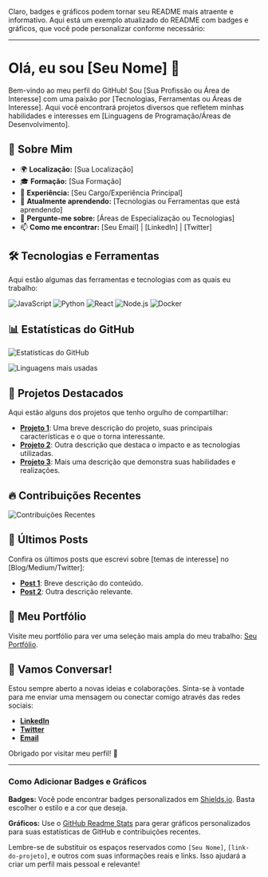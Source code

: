 Claro, badges e gráficos podem tornar seu README mais atraente e informativo. Aqui está um exemplo atualizado do README com badges e gráficos, que você pode personalizar conforme necessário:

---

# Olá, eu sou [Seu Nome] 👋

Bem-vindo ao meu perfil do GitHub! Sou [Sua Profissão ou Área de Interesse] com uma paixão por [Tecnologias, Ferramentas ou Áreas de Interesse]. Aqui você encontrará projetos diversos que refletem minhas habilidades e interesses em [Linguagens de Programação/Áreas de Desenvolvimento].

## 🚀 Sobre Mim

- 🌍 **Localização:** [Sua Localização]
- 🎓 **Formação:** [Sua Formação]
- 💼 **Experiência:** [Seu Cargo/Experiência Principal]
- 🌱 **Atualmente aprendendo:** [Tecnologias ou Ferramentas que está aprendendo]
- 💬 **Pergunte-me sobre:** [Áreas de Especialização ou Tecnologias]
- 📫 **Como me encontrar:** [Seu Email] | [LinkedIn] | [Twitter]

## 🛠️ Tecnologias e Ferramentas

Aqui estão algumas das ferramentas e tecnologias com as quais eu trabalho:

![JavaScript](https://img.shields.io/badge/-JavaScript-ffd700?style=flat&logo=javascript&logoColor=white)
![Python](https://img.shields.io/badge/-Python-3776AB?style=flat&logo=python&logoColor=white)
![React](https://img.shields.io/badge/-React-61DAFB?style=flat&logo=react&logoColor=black)
![Node.js](https://img.shields.io/badge/-Node.js-8CC84B?style=flat&logo=node.js&logoColor=white)
![Docker](https://img.shields.io/badge/-Docker-2496ED?style=flat&logo=docker&logoColor=white)

## 📊 Estatísticas do GitHub

![Estatísticas do GitHub](https://github-readme-stats.vercel.app/api?username=seu-usuario&show_icons=true&count_private=true&hide_title=true&hide=prs&theme=radical)

![Linguagens mais usadas](https://github-readme-stats.vercel.app/api/top-langs/?username=seu-usuario&layout=compact&theme=radical)

## 📝 Projetos Destacados

Aqui estão alguns dos projetos que tenho orgulho de compartilhar:

- [**Projeto 1**](link-do-projeto): Uma breve descrição do projeto, suas principais características e o que o torna interessante.
- [**Projeto 2**](link-do-projeto): Outra descrição que destaca o impacto e as tecnologias utilizadas.
- [**Projeto 3**](link-do-projeto): Mais uma descrição que demonstra suas habilidades e realizações.

## 🔥 Contribuições Recentes

![Contribuições Recentes](https://github-readme-streak-stats.herokuapp.com/?user=seu-usuario&theme=radical)

## 📢 Últimos Posts

Confira os últimos posts que escrevi sobre [temas de interesse] no [Blog/Medium/Twitter]:

- [**Post 1**](link-do-post): Breve descrição do conteúdo.
- [**Post 2**](link-do-post): Outra descrição relevante.

## 🎨 Meu Portfólio

Visite meu portfólio para ver uma seleção mais ampla do meu trabalho: [Seu Portfólio](link-do-portfolio).

## 👋 Vamos Conversar!

Estou sempre aberto a novas ideias e colaborações. Sinta-se à vontade para me enviar uma mensagem ou conectar comigo através das redes sociais:

- [**LinkedIn**](link-do-linkedin)
- [**Twitter**](link-do-twitter)
- [**Email**](mailto:seu-email)

Obrigado por visitar meu perfil! 🚀

---

### Como Adicionar Badges e Gráficos

**Badges:** Você pode encontrar badges personalizados em [Shields.io](https://shields.io/). Basta escolher o estilo e a cor que deseja.

**Gráficos:** Use o [GitHub Readme Stats](https://github.com/anuraghazra/github-readme-stats) para gerar gráficos personalizados para suas estatísticas de GitHub e contribuições recentes.

Lembre-se de substituir os espaços reservados como `[Seu Nome]`, `[link-do-projeto]`, e outros com suas informações reais e links. Isso ajudará a criar um perfil mais pessoal e relevante!